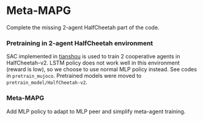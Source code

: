 # Meta-MAPG

Complete the missing 2-agent HalfCheetah part of the code.

### Pretraining in 2-agent HalfCheetah environment

SAC implemented in [tianshou](https://github.com/thu-ml/tianshou) is used to train 2 cooperative agents in HalfCheetah-v2. LSTM policy does not work well in this environment (reward is low), so we choose to use normal MLP policy instead. See codes in `pretrain_mujoco`. Pretrained models were moved to `pretrain_model/HalfCheetah-v2`.

### Meta-MAPG

Add MLP policy to adapt to MLP peer and simplify meta-agent training.


